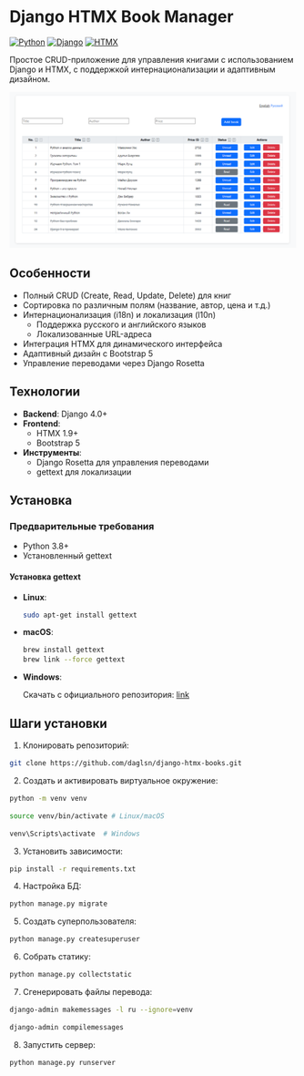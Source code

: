 # Django HTMX Book Manager

[![Python](https://img.shields.io/badge/Python-3.8%2B-blue)](https://python.org)
[![Django](https://img.shields.io/badge/Django-4.0%2B-green)](https://djangoproject.com)
[![HTMX](https://img.shields.io/badge/HTMX-1.9%2B-orange)](https://htmx.org)

Простое CRUD-приложение для управления книгами с использованием Django и HTMX, с поддержкой интернационализации и адаптивным дизайном.

![Screenshot](docs/img.png)

## Особенности

- Полный CRUD (Create, Read, Update, Delete) для книг
- Сортировка по различным полям (название, автор, цена и т.д.)
- Интернационализация (i18n) и локализация (l10n)
  - Поддержка русского и английского языков
  - Локализованные URL-адреса
- Интеграция HTMX для динамического интерфейса
- Адаптивный дизайн с Bootstrap 5
- Управление переводами через Django Rosetta

## Технологии

- **Backend**: Django 4.0+
- **Frontend**: 
  - HTMX 1.9+
  - Bootstrap 5
- **Инструменты**:
  - Django Rosetta для управления переводами
  - gettext для локализации

## Установка

### Предварительные требования

- Python 3.8+
- Установленный gettext

#### Установка gettext
- **Linux**:
  ```bash
  sudo apt-get install gettext
- **macOS**:

   ```bash
  brew install gettext
   brew link --force gettext
  
- **Windows**:

    Скачать с официального репозитория:
[link](https://github.com/mlocati/gettext-iconv-windows/releases/download/v0.21-v1.16/gettext0.21-iconv1.16-static-64.exe)

## Шаги установки
1. Клонировать репозиторий:

```bash
git clone https://github.com/daglsn/django-htmx-books.git
```

2. Создать и активировать виртуальное окружение:

```bash
python -m venv venv
```
```bash
source venv/bin/activate # Linux/macOS
```
```bash
venv\Scripts\activate  # Windows
```

3. Установить зависимости:

```bash
pip install -r requirements.txt
```
4. Настройка БД:

```bash
python manage.py migrate
```
5. Создать суперпользователя:

```bash
python manage.py createsuperuser
```
6. Собрать статику:

```bash
python manage.py collectstatic
```
7. Сгенерировать файлы перевода:

```bash
django-admin makemessages -l ru --ignore=venv
```
```bash
django-admin compilemessages
```
8. Запустить сервер:

```bash
python manage.py runserver
```

